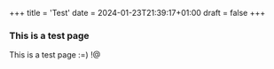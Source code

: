 +++
title = 'Test'
date = 2024-01-23T21:39:17+01:00
draft = false
+++

### This is a test page

This is a test page :=) !@
